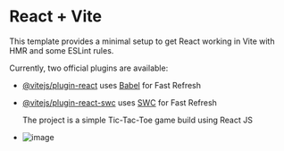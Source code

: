 # React + Vite

This template provides a minimal setup to get React working in Vite with HMR and some ESLint rules.

Currently, two official plugins are available:

- [@vitejs/plugin-react](https://github.com/vitejs/vite-plugin-react/blob/main/packages/plugin-react/README.md) uses [Babel](https://babeljs.io/) for Fast Refresh
- [@vitejs/plugin-react-swc](https://github.com/vitejs/vite-plugin-react-swc) uses [SWC](https://swc.rs/) for Fast Refresh

  The project is a simple Tic-Tac-Toe game build using React JS

- ![image](https://github.com/user-attachments/assets/be4b4ca2-00d4-4fb6-ab76-5e1b7b908f51)

